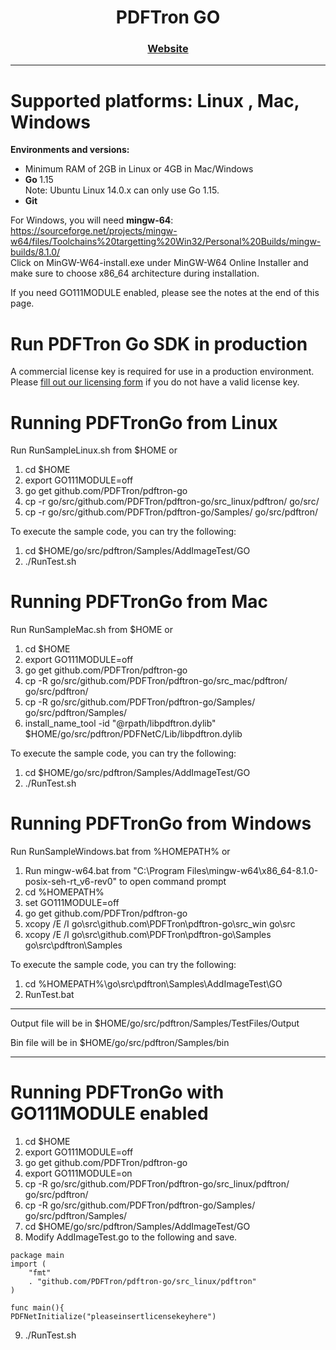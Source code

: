 <div align="center">
  
  
  <h1>PDFTron GO</h1>
  
  <p>
    
  </p>

  <h3>
    <a href="https://www.pdftron.com/documentation/go/">Website</a>
  </h3>

</div>

<hr/>

# Supported platforms: Linux , Mac, Windows <br/>

<strong>Environments and versions:</strong> <br/>
- Minimum RAM of 2GB in Linux or 4GB in Mac/Windows
- <strong>Go </strong>1.15 <br/> Note: Ubuntu Linux 14.0.x can only use Go 1.15. 
- <strong>Git</strong><br/>

For Windows, you will need <strong>mingw-64</strong>: <br/>
https://sourceforge.net/projects/mingw-w64/files/Toolchains%20targetting%20Win32/Personal%20Builds/mingw-builds/8.1.0/<br/>
Click on MinGW-W64-install.exe under MinGW-W64 Online Installer and make sure to choose x86_64 architecture during installation. <br/>

If you need GO111MODULE enabled, please see the notes at the end of this page. 

# Run PDFTron Go SDK in production
A commercial license key is required for use in a production environment. Please <a href="https://www.pdftron.com/licensing/">fill out our licensing form</a> if you do not have a valid license key. 

# Running PDFTronGo from Linux

Run RunSampleLinux.sh from $HOME or <br/>
1. cd $HOME
2. export GO111MODULE=off
3. go get github.com/PDFTron/pdftron-go
4. cp -r go/src/github.com/PDFTron/pdftron-go/src_linux/pdftron/ go/src/
5. cp -r go/src/github.com/PDFTron/pdftron-go/Samples/ go/src/pdftron/

To execute the sample code, you can try the following: <br/>
1. cd $HOME/go/src/pdftron/Samples/AddImageTest/GO
2. ./RunTest.sh 


# Running PDFTronGo from Mac

Run RunSampleMac.sh from $HOME or <br/>
1. cd $HOME
2. export GO111MODULE=off
3. go get github.com/PDFTron/pdftron-go
4. cp -R go/src/github.com/PDFTron/pdftron-go/src_mac/pdftron/ go/src/pdftron/
5. cp -R go/src/github.com/PDFTron/pdftron-go/Samples/ go/src/pdftron/Samples/
6. install_name_tool -id "@rpath/libpdftron.dylib" $HOME/go/src/pdftron/PDFNetC/Lib/libpdftron.dylib

To execute the sample code, you can try the following: <br/>
1. cd $HOME/go/src/pdftron/Samples/AddImageTest/GO
2. ./RunTest.sh 


# Running PDFTronGo from Windows 

Run RunSampleWindows.bat from %HOMEPATH% or <br/>
1. Run mingw-w64.bat from "C:\Program Files\mingw-w64\x86_64-8.1.0-posix-seh-rt_v6-rev0" to open command prompt
2. cd %HOMEPATH%
3. set GO111MODULE=off 
4. go get github.com/PDFTron/pdftron-go
5. xcopy /E /I go\src\github.com\PDFTron\pdftron-go\src_win go\src
6. xcopy /E /I go\src\github.com\PDFTron\pdftron-go\Samples go\src\pdftron\Samples

To execute the sample code, you can try the following: <br/>
1. cd %HOMEPATH%\go\src\pdftron\Samples\AddImageTest\GO  
2. RunTest.bat

<hr/>

Output file will be in $HOME/go/src/pdftron/Samples/TestFiles/Output

Bin file will be in $HOME/go/src/pdftron/Samples/bin

<hr/>

# Running PDFTronGo with GO111MODULE enabled
1. cd $HOME
2. export GO111MODULE=off
3. go get github.com/PDFTron/pdftron-go
4. export GO111MODULE=on
5. cp -R go/src/github.com/PDFTron/pdftron-go/src_linux/pdftron/ go/src/pdftron/
6. cp -R go/src/github.com/PDFTron/pdftron-go/Samples/ go/src/pdftron/Samples/
7. cd $HOME/go/src/pdftron/Samples/AddImageTest/GO
8. Modify AddImageTest.go to the following and save.
```
package main
import (
	"fmt"
	. "github.com/PDFTron/pdftron-go/src_linux/pdftron" 
)

func main(){
PDFNetInitialize("pleaseinsertlicensekeyhere")
```
9. ./RunTest.sh

